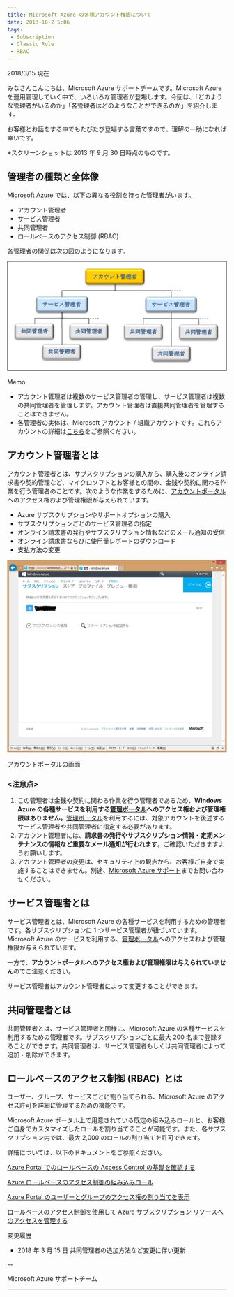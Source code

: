```yaml
---
title: Microsoft Azure の各種アカウント権限について
date: 2013-10-2 5:06
tags:
 - Subscription
 - Classic Role
 - RBAC
---
```

2018/3/15 現在

みなさんこんにちは、Microsoft Azure サポートチームです。Microsoft Azure を運用管理していく中で、いろいろな管理者が登場します。今回は、「どのような管理者がいるのか」「各管理者はどのようなことができるのか」を紹介します。

お客様とお話をする中でもたびたび登場する言葉ですので、理解の一助になれば幸いです。

※スクリーンショットは 2013 年 9 月 30 日時点のものです。

## 管理者の種類と全体像

Microsoft Azure では、以下の異なる役割を持った管理者がいます。

-   アカウント管理者
-   サービス管理者
-   共同管理者
-   ロールベースのアクセス制御 (RBAC)

各管理者の関係は次の図のようになります。

![](./20131002b/6835.image_425A2EC4.png)

Memo

-   アカウント管理者は複数のサービス管理者の管理し、サービス管理者は複数の共同管理者を管理します。アカウント管理者は直接共同管理者を管理することはできません。
-   各管理者の実体は、Microsoft アカウント / 組織アカウントです。これらアカウントの詳細は[こちら](http://blogs.msdn.com/b/dsazurejp/archive/2013/09/24/windows-azure-category-explanation.aspx)をご参照ください。

## アカウント管理者とは

アカウント管理者とは、サブスクリプションの購入から、購入後のオンライン請求書や契約管理など、マイクロソフトとお客様との間の、金銭や契約に関わる作業を行う管理者のことです。次のような作業をするために、[アカウントポータル](https://account.windowsazure.com/subscriptions)へのアクセス権および管理権限が与えられています。

-   Azure サブスクリプションやサポートオプションの購入
-   サブスクリプションごとのサービス管理者の指定
-   オンライン請求書の発行やサブスクリプション情報などのメール通知の受信
-   オンライン請求書ならびに使用量レポートのダウンロード
-   支払方法の変更

![](./20131002b/4431.image_123E0E4F.png)


アカウントポータルの画面

### **<注意点>**

1.  この管理者は金銭や契約に関わる作業を行う管理者であるため、**Windows Azure の各種サービスを利用する**[**管理ポータル**](https://manage.windowsazure.com/)**へのアクセス権および管理権限はありません。**[管理ポータル](https://manage.windowsazure.com/)を利用するには、対象アカウントを後述するサービス管理者や共同管理者に指定する必要があります。
2.  アカウント管理者には、**請求書の発行やサブスクリプション情報・定期メンテナンスの情報など重要なメール通知が行われます**。ご確認いただきますようお願いします。
3.  アカウント管理者の変更は、セキュリティ上の観点から、お客様ご自身で実施することはできません。別途、[Microsoft Azure サポート](http://www.windowsazure.com/ja-jp/support/options/)までお問い合わせください。

## サービス管理者とは

サービス管理者とは、Microsoft Azure の各種サービスを利用するための管理者です。各サブスクリプションに 1 つサービス管理者が紐づいています。Microsoft Azure のサービスを利用する、[管理ポータル](https://manage.windowsazure.com/)へのアクセスおよび管理権限が与えられています。

一方で、**アカウントポータルへのアクセス権および管理権限は与えられていません**のでご注意ください。

サービス管理者はアカウント管理者によって変更することができます。

## 共同管理者とは

共同管理者とは、サービス管理者と同様に、Microsoft Azure の各種サービスを利用するための管理者です。サブスクリプションごとに最大 200 名まで登録することができます。共同管理者は、サービス管理者もしくは共同管理者によって追加・削除ができます。

## ロールベースのアクセス制御 (RBAC)  とは

ユーザー、グループ、サービスごとに割り当てられる、Microsoft Azure のアクセス許可を詳細に管理するための機能です。

Microsoft Azure ポータル上で用意されている既定の組み込みロールと、お客様ご自身でカスタマイズしたロールを割り当てることが可能です。また、各サブスクリプション内では、最大 2,000 のロールの割り当てを許可できます。

詳細については、以下のドキュメントをご参照ください。

[Azure Portal でのロールベースの Access Control の基礎を確認する](https://docs.microsoft.com/ja-jp/azure/active-directory/role-based-access-control-what-is)

[Azure ロールベースのアクセス制御の組み込みロール](https://docs.microsoft.com/ja-jp/azure/active-directory/role-based-access-built-in-roles)

[Azure Portal のユーザーとグループのアクセス権の割り当てを表示](https://docs.microsoft.com/ja-jp/azure/active-directory/role-based-access-control-manage-assignments)

[ロールベースのアクセス制御を使用して Azure サブスクリプション リソースへのアクセスを管理する](https://docs.microsoft.com/ja-jp/azure/active-directory/role-based-access-control-configure)

変更履歴

-   2018 年 3 月 15 日 共同管理者の追加方法など変更に伴い更新

\--

Microsoft Azure サポートチーム

___